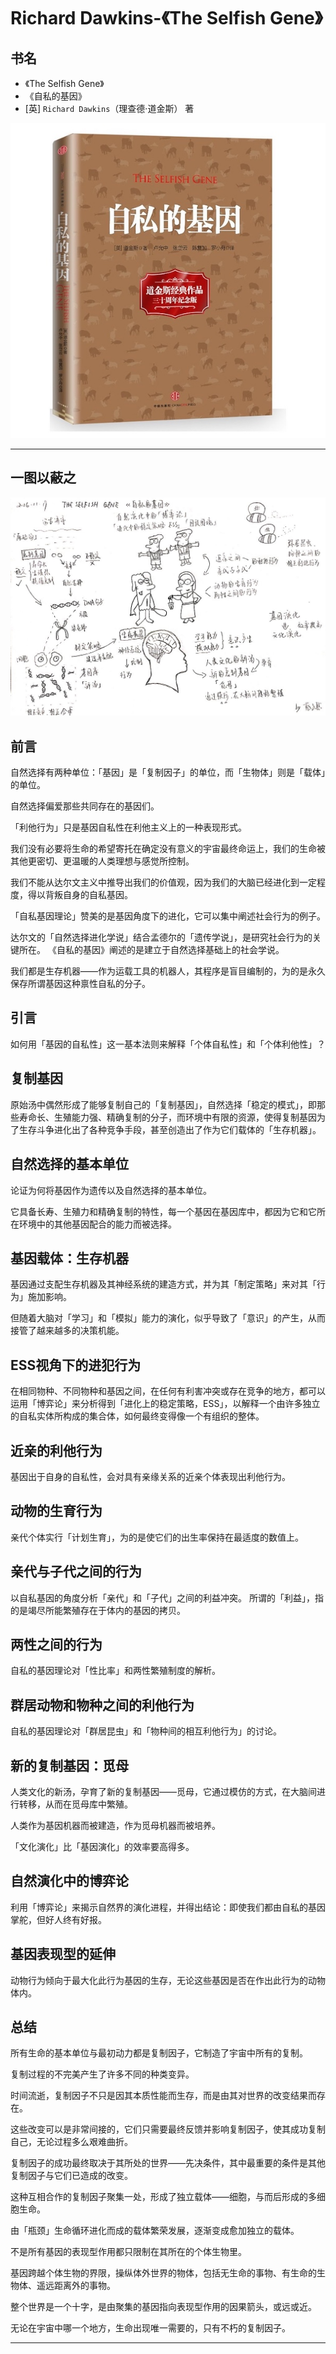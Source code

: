 # Richard Dawkins-《The Selfish Gene》

## 书名

* 《The Selfish Gene》
* 《自私的基因》
* [英] `Richard Dawkins`（理查德·道金斯） 著

![](media/14919657416518.jpg)

-------

## 一图以蔽之

![](media/14844130116770.jpg)

## 前言

自然选择有两种单位：「基因」是「复制因子」的单位，而「生物体」则是「载体」的单位。

自然选择偏爱那些共同存在的基因们。

「利他行为」只是基因自私性在利他主义上的一种表现形式。

我们没有必要将生命的希望寄托在确定没有意义的宇宙最终命运上，我们的生命被其他更密切、更温暖的人类理想与感觉所控制。

我们不能从达尔文主义中推导出我们的价值观，因为我们的大脑已经进化到一定程度，得以背叛自身的自私基因。

「自私基因理论」赞美的是基因角度下的进化，它可以集中阐述社会行为的例子。

达尔文的「自然选择进化学说」结合孟德尔的「遗传学说」，是研究社会行为的关键所在。
《自私的基因》阐述的是建立于自然选择基础上的社会学说。

我们都是生存机器——作为运载工具的机器人，其程序是盲目编制的，为的是永久保存所谓基因这种禀性自私的分子。

## 引言

如何用「基因的自私性」这一基本法则来解释「个体自私性」和「个体利他性」？

## 复制基因

原始汤中偶然形成了能够复制自己的「复制基因」，自然选择「稳定的模式」，即那些寿命长、生殖能力强、精确复制的分子，而环境中有限的资源，使得复制基因为了生存斗争进化出了各种竞争手段，甚至创造出了作为它们载体的「生存机器」。

## 自然选择的基本单位

论证为何将基因作为遗传以及自然选择的基本单位。

它具备长寿、生殖力和精确复制的特性，每一个基因在基因库中，都因为它和它所在环境中的其他基因配合的能力而被选择。

## 基因载体：生存机器

基因通过支配生存机器及其神经系统的建造方式，并为其「制定策略」来对其「行为」施加影响。

但随着大脑对「学习」和「模拟」能力的演化，似乎导致了「意识」的产生，从而接管了越来越多的决策机能。

## ESS视角下的进犯行为

在相同物种、不同物种和基因之间，在任何有利害冲突或存在竞争的地方，都可以运用「博弈论」来分析得到「进化上的稳定策略，ESS」，以解释一个由许多独立的自私实体所构成的集合体，如何最终变得像一个有组织的整体。

## 近亲的利他行为

基因出于自身的自私性，会对具有亲缘关系的近亲个体表现出利他行为。

## 动物的生育行为

亲代个体实行「计划生育」，为的是使它们的出生率保持在最适度的数值上。

## 亲代与子代之间的行为

以自私基因的角度分析「亲代」和「子代」之间的利益冲突。
所谓的「利益」，指的是竭尽所能繁殖存在于体内的基因的拷贝。

## 两性之间的行为

自私的基因理论对「性比率」和两性繁殖制度的解析。

## 群居动物和物种之间的利他行为

自私的基因理论对「群居昆虫」和「物种间的相互利他行为」的讨论。

## 新的复制基因：觅母

人类文化的新汤，孕育了新的复制基因——觅母，它通过模仿的方式，在大脑间进行转移，从而在觅母库中繁殖。

人类作为基因机器而被建造，作为觅母机器而被培养。

「文化演化」比「基因演化」的效率要高得多。

## 自然演化中的博弈论

利用「博弈论」来揭示自然界的演化进程，并得出结论：即使我们都由自私的基因掌舵，但好人终有好报。

## 基因表现型的延伸

动物行为倾向于最大化此行为基因的生存，无论这些基因是否在作出此行为的动物体内。

## 总结

所有生命的基本单位与最初动力都是复制因子，它制造了宇宙中所有的复制。

复制过程的不完美产生了许多不同的种类变异。

时间流逝，复制因子不只是因其本质性能而生存，而是由其对世界的改变结果而存在。

这些改变可以是非常间接的，它们只需要最终反馈并影响复制因子，使其成功复制自己，无论过程多么艰难曲折。

复制因子的成功最终取决于其所处的世界——先决条件，其中最重要的条件是其他复制因子与它们已造成的改变。

这种互相合作的复制因子聚集一处，形成了独立载体——细胞，与而后形成的多细胞生命。

由「瓶颈」生命循环进化而成的载体繁荣发展，逐渐变成愈加独立的载体。

不是所有基因的表现型作用都只限制在其所在的个体生物里。

基因跨越个体生物的界限，操纵体外世界的物体，包括无生命的事物、有生命的生物体、遥远距离外的事物。

整个世界是一个十字，是由聚集的基因指向表现型作用的因果箭头，或远或近。

无论在宇宙中哪一个地方，生命出现唯一需要的，只有不朽的复制因子。

-------


